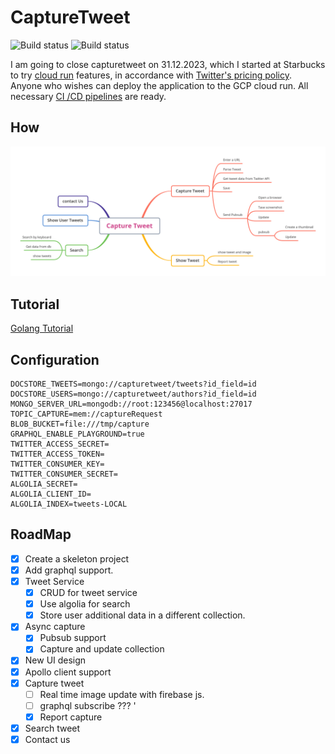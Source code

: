 # CaptureTweet

![Build status](https://github.com/rayyildiz/capture-tweet/workflows/build/badge.svg)
![Build status](https://github.com/rayyildiz/capture-tweet/workflows/pull-request/badge.svg)


I am going to close capturetweet on 31.12.2023, which I started at Starbucks to try [cloud run](https://cloud.google.com/run) features, 
in accordance with [Twitter's pricing policy](https://www.engadget.com/twitter-announces-new-api-pricing-including-a-limited-free-tier-for-bots-005251253.html).
Anyone who wishes can deploy the application to the GCP cloud run. All necessary [CI /CD pipelines](.github/workflows/ci.yml) are ready.

## How

![](docs/CaptureTweet.png)

## Tutorial

[Golang Tutorial](./golang.md)

## Configuration

```dotenv
DOCSTORE_TWEETS=mongo://capturetweet/tweets?id_field=id
DOCSTORE_USERS=mongo://capturetweet/authors?id_field=id
MONGO_SERVER_URL=mongodb://root:123456@localhost:27017
TOPIC_CAPTURE=mem://captureRequest
BLOB_BUCKET=file:///tmp/capture
GRAPHQL_ENABLE_PLAYGROUND=true
TWITTER_ACCESS_SECRET=
TWITTER_ACCESS_TOKEN=
TWITTER_CONSUMER_KEY=
TWITTER_CONSUMER_SECRET=
ALGOLIA_SECRET=
ALGOLIA_CLIENT_ID=
ALGOLIA_INDEX=tweets-LOCAL
```

## RoadMap

- [x] Create a skeleton project
- [x] Add graphql support.
- [x] Tweet Service
  - [x] CRUD for tweet service
  - [x] Use algolia for search
  - [x] Store user additional data in a different collection.
- [x] Async capture
  - [x] Pubsub support
  - [x] Capture and update collection
- [x] New UI design
- [x] Apollo client support
- [x] Capture tweet
  - [ ] Real time image update with firebase js.
  - [ ] graphql subscribe ??? '
  - [x] Report capture
- [x] Search tweet
- [x] Contact us
